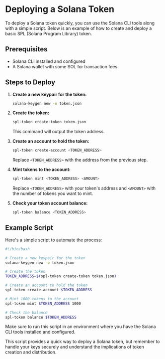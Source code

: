 # Deploying a Solana Token

To deploy a Solana token quickly, you can use the Solana CLI tools along with a simple script. Below is an example of how to create and deploy a basic SPL (Solana Program Library) token.

## Prerequisites
- Solana CLI installed and configured
- A Solana wallet with some SOL for transaction fees

## Steps to Deploy

1. **Create a new keypair for the token:**
   ```bash
   solana-keygen new -o token.json
   ```

2. **Create the token:**
   ```bash
   spl-token create-token token.json
   ```
   This command will output the token address.

3. **Create an account to hold the token:**
   ```bash
   spl-token create-account <TOKEN_ADDRESS>
   ```
   Replace `<TOKEN_ADDRESS>` with the address from the previous step.

4. **Mint tokens to the account:**
   ```bash
   spl-token mint <TOKEN_ADDRESS> <AMOUNT>
   ```
   Replace `<TOKEN_ADDRESS>` with your token's address and `<AMOUNT>` with the number of tokens you want to mint.

5. **Check your token account balance:**
   ```bash
   spl-token balance <TOKEN_ADDRESS>
   ```

## Example Script

Here's a simple script to automate the process:

```bash
#!/bin/bash

# Create a new keypair for the token
solana-keygen new -o token.json

# Create the token
TOKEN_ADDRESS=$(spl-token create-token token.json)

# Create an account to hold the token
spl-token create-account $TOKEN_ADDRESS

# Mint 1000 tokens to the account
spl-token mint $TOKEN_ADDRESS 1000

# Check the balance
spl-token balance $TOKEN_ADDRESS
```

Make sure to run this script in an environment where you have the Solana CLI tools installed and configured.

This script provides a quick way to deploy a Solana token, but remember to handle your keys securely and understand the implications of token creation and distribution.

